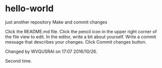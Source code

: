 
# hello-world
just another repository
Make and commit changes

Click the README.md file.
Click the  pencil icon in the upper right corner of the file view to edit.
In the editor, write a bit about yourself.
Write a commit message that describes your changes.
Click Commit changes button.

Changed by WVQUSRAI on 17:07 2016/10/26.

Second time.

